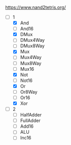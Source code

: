 https://www.nand2tetris.org/

- [ ] 1
  - [x] And
  - [ ] And16
  - [x] DMux
  - [ ] DMux4Way
  - [ ] DMux8Way
  - [x] Mux
  - [ ] Mux4Way
  - [ ] Mux8Way
  - [ ] Mux16
  - [x] Not
  - [ ] Not16
  - [x] Or
  - [ ] Or8Way
  - [ ] Or16
  - [x] Xor
- [ ] 2
  - [ ] HalfAdder
  - [ ] FullAdder
  - [ ] Add16
  - [ ] ALU
  - [ ] Inc16
